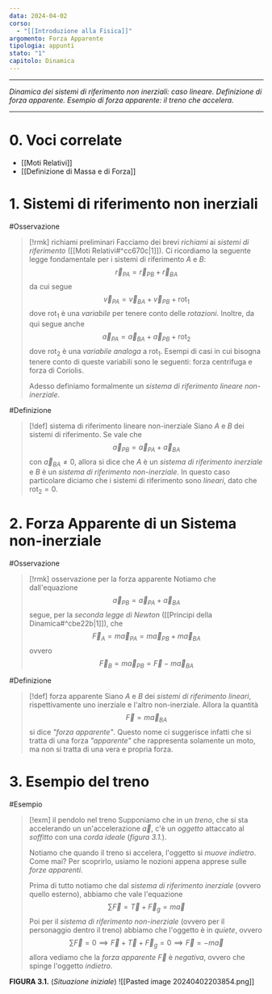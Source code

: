 ```yaml
---
data: 2024-04-02
corso:
  - "[[Introduzione alla Fisica]]"
argomento: Forza Apparente
tipologia: appunti
stato: "1"
capitolo: Dinamica
---
```

- - -
*Dinamica dei sistemi di riferimento non inerziali: caso lineare. Definizione di forza apparente. Esempio di forza apparente: il treno che accelera.*
- - -
# 0. Voci correlate
- [[Moti Relativi]]
- [[Definizione di Massa e di Forza]]
# 1. Sistemi di riferimento non inerziali
#Osservazione 
> [!rmk] richiami preliminari
> Facciamo dei brevi *richiami* ai *sistemi di riferimento* ([[Moti Relativi#^cc670c|1]]). Ci ricordiamo la seguente legge fondamentale per i sistemi di riferimento $A$ e $B$:
> $$
> \vec{r}_{PA}=\vec{r}_{PB}+\vec{r}_{BA}
> $$
> da cui segue
> $$
> \vec{v}_{PA}=\vec{v}_{BA}+\vec{v}_{PB}+\text{rot}_1
> $$
> dove $\text{rot}_1$ è una *variabile* per tenere conto delle *rotazioni*. Inoltre, da qui segue anche
> $$
> \vec{a}_{PA}=\vec{a}_{BA}+\vec{a}_{PB}+\text{rot}_2
> $$
> dove $\text{rot}_2$ è una *variabile analoga* a $\text{rot}_1$. Esempi di casi in cui bisogna tenere conto di queste variabili sono le seguenti: forza centrifuga e forza di Coriolis.
> 
> Adesso definiamo formalmente un *sistema di riferimento lineare non-inerziale*.

#Definizione 
> [!def] sistema di riferimento lineare non-inerziale
> Siano $A$ e $B$ dei sistemi di riferimento. Se vale che
> $$
> \vec{a}_{PB}=\vec{a}_{PA}+\vec{a}_{BA}
> $$
> con $\vec{a}_{BA} \neq 0$, allora si dice che $A$ è un *sistema di riferimento inerziale* e $B$ è un *sistema di riferimento non-inerziale*. In questo caso particolare diciamo che i sistemi di riferimento sono *lineari*, dato che $\text{rot}_2=0$.

# 2. Forza Apparente di un Sistema non-inerziale
#Osservazione 
> [!rmk] osservazione per la forza apparente
> Notiamo che dall'equazione
> $$
> \vec{a}_{PB}=\vec{a}_{PA}+\vec{a}_{BA}
> $$
> segue, per la *seconda legge di Newton* ([[Principi della Dinamica#^cbe22b|1]]), che
> $$
> \vec{F}_A=m\vec{a}_{PA}=m\vec{a}_{PB}+m\vec{a}_{BA}
> $$
> ovvero
> $$
> \vec{F}_B= m\vec{a}_{PB}=\vec{F}-m\vec{a}_{BA}
> $$

#Definizione 
> [!def] forza apparente
> Siano $A$ e $B$ dei *sistemi di riferimento lineari*, rispettivamente uno inerziale e l'altro non-inerziale. Allora la quantità
> $$
> \vec{F}=m\vec{a}_{BA}
> $$
> si dice *"forza apparente"*. Questo nome ci suggerisce infatti che si tratta di una forza *"apparente"* che rappresenta solamente un moto, ma non si tratta di una vera e propria forza.

# 3. Esempio del treno
#Esempio 
> [!exm] il pendolo nel treno
> Supponiamo che in un *treno*, che si sta accelerando un un'accelerazione $\vec{a}$, c'è un *oggetto* attaccato al *soffitto* con una *corda ideale* (*figura 3.1.*). 
> 
> Notiamo che quando il treno si accelera, l'oggetto si *muove indietro*. Come mai? Per scoprirlo, usiamo le nozioni appena apprese sulle *forze apparenti*.
> 
> Prima di tutto notiamo che dal *sistema di riferimento inerziale* (ovvero quello esterno), abbiamo che vale l'equazione
> $$
> \sum \vec{F}=\vec{T}+\vec{F}_g = m\vec{a}
> $$
> Poi per il *sistema di riferimento non-inerziale* (ovvero per il personaggio dentro il treno) abbiamo che l'oggetto è in *quiete*, ovvero
> $$
> \sum \vec{F}= 0 \implies \vec{F}+\vec{T}+\vec{F}_g = 0 \implies \vec{F} = -m\vec{a}
> $$
> allora vediamo che la *forza apparente* $\vec{F}$ è *negativa*, ovvero che spinge l'oggetto *indietro*.

**FIGURA 3.1.** (*Situazione iniziale*)
![[Pasted image 20240402203854.png]]
